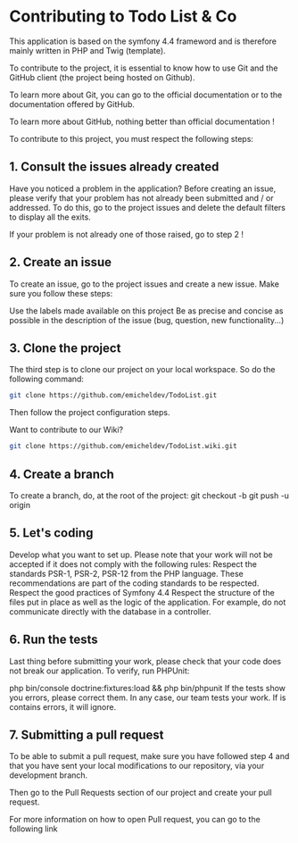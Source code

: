# Contributing to Todo List & Co

This application is based on the symfony 4.4 frameword and is therefore mainly written in PHP and Twig (template).

To contribute to the project, it is essential to know how to use Git and the GitHub client (the project being hosted on Github).

To learn more about Git, you can go to the official documentation or to the documentation offered by GitHub.

To learn more about GitHub, nothing better than official documentation !

To contribute to this project, you must respect the following steps:

## 1. Consult the issues already created

Have you noticed a problem in the application? Before creating an issue, please verify that your problem has not already been submitted and / or addressed. To do this, go to the project issues and delete the default filters to display all the exits.

If your problem is not already one of those raised, go to step 2 !

## 2. Create an issue

To create an issue, go to the project issues and create a new issue. Make sure you follow these steps:

Use the labels made available on this project
Be as precise and concise as possible in the description of the issue (bug, question, new functionality...)

## 3. Clone the project

The third step is to clone our project on your local workspace. So do the following command:

```bash
git clone https://github.com/emicheldev/TodoList.git
```
Then follow the project configuration steps.

Want to contribute to our Wiki?
```bash
git clone https://github.com/emicheldev/TodoList.wiki.git
```
## 4. Create a branch

To create a branch, do, at the root of the project:
git checkout -b <branch-name>
git push -u origin <branch-name>
## 5. Let's coding
Develop what you want to set up. Please note that your work will not be accepted if it does not comply with the following rules:
Respect the standards PSR-1, PSR-2, PSR-12 from the PHP language. These recommendations are part of the coding standards to be respected.
Respect the good practices of Symfony 4.4
Respect the structure of the files put in place as well as the logic of the application. For example, do not communicate directly with the database in a controller.

## 6. Run the tests

Last thing before submitting your work, please check that your code does not break our application. To verify, run PHPUnit:

php bin/console doctrine:fixtures:load && php bin/phpunit
If the tests show you errors, please correct them. In any case, our team tests your work. If is contains errors, it will ignore.

## 7. Submitting a pull request

To be able to submit a pull request, make sure you have followed step 4 and that you have sent your local modifications to our repository, via your development branch.

Then go to the Pull Requests section of our project and create your pull request.

For more information on how to open Pull request, you can go to the following link
